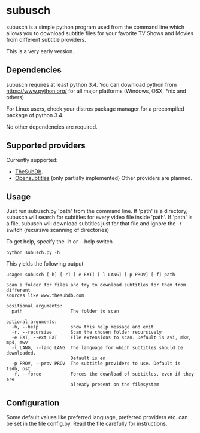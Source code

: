 # subusch

subusch is a simple python program used from the command line which allows you to download subtitle files for your favorite TV Shows and Movies from different subtitle providers.

This is a very early version.

## Dependencies
subusch requires at least python 3.4. You can download python from https://www.python.org/ for all major platforms (Windows, OSX, *nix and others)

For Linux users, check your distros package manager for a precompiled package of python 3.4.

No other dependencies are required.

## Supported providers
Currently supported:
- [TheSubDb](http://www.thesubdb.com).
- [Opensubtitles](http://www.opensubtitles.org) (only partially implemented)
Other providers are planned.

## Usage
Just run subusch.py 'path' from the command line. If 'path' is a directory, subusch will search for subtitles for every video file inside 'path'. 
If 'path' is a file, subusch will download subtitles just for that file and ignore the -r switch (recursive scanning of directories)

To get help, specify the -h or --help switch
```
python subusch.py -h
```
This yields the following output

```
usage: subusch [-h] [-r] [-e EXT] [-l LANG] [-p PROV] [-f] path

Scan a folder for files and try to download subtitles for them from different
sources like www.thesubdb.com

positional arguments:
  path                  The folder to scan

optional arguments:
  -h, --help            show this help message and exit
  -r, --recursive       Scan the chosen folder recursively
  -e EXT, --ext EXT     File extensions to scan. Default is avi, mkv, mp4, mwv
  -l LANG, --lang LANG  The language for which subtitles should be downloaded.
                        Default is en
  -p PROV, --prov PROV  The subtitle providers to use. Default is tsdb, ost
  -f, --force           Forces the download of subtitles, even if they are
                        already present on the filesystem
```

## Configuration
Some default values like preferred language, preferred providers etc. can be set in the file config.py. Read the file carefully for instructions.